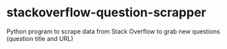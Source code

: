 # stackoverflow-question-scrapper
Python program to scrape data from Stack Overflow to grab new questions (question title and URL)
